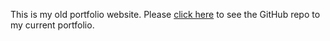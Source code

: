 This is my old portfolio website. Please [click here](https://github.com/haruka-ogino/new-portfolio) to see the GitHub repo to my current portfolio.
